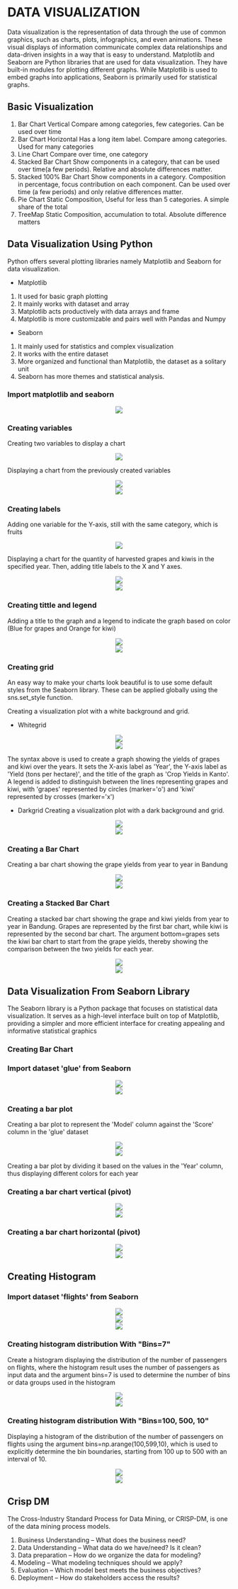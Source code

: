 # DATA VISUALIZATION 
Data visualization is the representation of data through the use of common graphics, such as charts, plots, infographics, and even animations. These visual displays of information communicate complex data relationships and data-driven insights in a way that is easy to understand.
Matplotlib and Seaborn are Python libraries that are used for data visualization. They have built-in modules for plotting different graphs. While Matplotlib is used to embed graphs into applications, Seaborn is primarily used for statistical graphs.

## Basic Visualization
1. Bar Chart Vertical
   Compare among categories, few categories. Can be used over time
2. Bar Chart Horizontal
   Has a long item label. Compare among categories. Used for many categories
3. Line Chart
   Compare over time, one category
4. Stacked Bar Chart
   Show components in a category, that can be used over time(a few periods). Relative and absolute differences matter.
5. Stacked 100% Bar Chart
   Show components in a category. Composition in percentage, focus contribution on each component. Can be used over time (a few periods) and only relative differences matter.
6. Pie Chart
   Static Composition, Useful for less than 5 categories. A simple share of the total
7. TreeMap
   Static Composition, accumulation to total. Absolute difference matters

## Data Visualization Using Python
Python offers several plotting libraries namely Matplotlib and Seaborn for data visualization.
- Matplotlib
1. It used for basic graph plotting
2. It mainly works with dataset and array
3. Matplotlib acts productively with data arrays and frame
4. Matplotlib is more customizable and pairs well with Pandas and Numpy
     
- Seaborn
1. It mainly used for statistics and complex visualization
2. It works with the entire dataset
3. More organized and functional than Matplotlib, the dataset as a solitary unit
4. Seaborn has more themes and statistical analysis.

### Import matplotlib and seaborn
<div align="center"><img src="https://github.com/alresadeva/Data_Analytics_Data_Visualization/assets/166176480/d629bb01-1558-4697-b05e-379283879f14" /></div> 
                                                
### Creating variables
Creating two variables to display a chart
<div align="center"><img src="https://github.com/alresadeva/Data_Analytics_Data_Visualization/assets/166176480/70649220-c7b1-40cd-a410-71eeef11ac6e" /></div>
 
Displaying a chart from the previously created variables                                     
<div align="center"><img src="https://github.com/alresadeva/Data_Analytics_Data_Visualization/assets/166176480/723103ef-d39b-44f7-8de4-f7a027274844" /></div>
<div align="center"><img src="https://github.com/alresadeva/Data_Analytics_Data_Visualization/assets/166176480/eb29978e-511d-435b-b76e-7e5c8ba02955" /></div>                
 
### Creating labels
Adding one variable for the Y-axis, still with the same category, which is fruits
<div align="center"><img src="https://github.com/alresadeva/Data_Analytics_Data_Visualization/assets/166176480/570dd179-c7e4-4b17-a6de-525e098ce3b2" /></div>
 
Displaying a chart for the quantity of harvested grapes and kiwis in the specified year. Then, adding title labels to the X and Y axes.
<div align="center"><img src="https://github.com/alresadeva/Data_Analytics_Data_Visualization/assets/166176480/56c4cb94-1f16-408a-9d0d-276873e76384" /></div>
<div align="center"><img src="https://github.com/alresadeva/Data_Analytics_Data_Visualization/assets/166176480/482a6692-83be-4a97-8058-85f803d2cde8" /></div>
 
### Creating tittle and legend
Adding a title to the graph and a legend to indicate the graph based on color (Blue for grapes and Orange for kiwi)
<div align="center"><img src="https://github.com/alresadeva/Data_Analytics_Data_Visualization/assets/166176480/272d18ec-b32d-4ca8-a349-e29c67a8a2ce" /></div>
<div align="center"><img src="https://github.com/alresadeva/Data_Analytics_Data_Visualization/assets/166176480/e0b23da9-c95c-4875-b562-4cdc1e75dce9" /></div>
 
### Creating grid
An easy way to make your charts look beautiful is to use some default styles from the Seaborn library. These can be applied globally using the sns.set_style function.

Creating a visualization plot with a white background and grid.

- Whitegrid
<div align="center"><img src="https://github.com/alresadeva/Data_Analytics_Data_Visualization/assets/166176480/0838b8ae-d1aa-479f-b8d4-9eb0e007f643" /></div>
<div align="center"><img src="https://github.com/alresadeva/Data_Analytics_Data_Visualization/assets/166176480/61e33829-1ba7-4da2-b2af-a89f7f8bd6ea" /></div>
 
The syntax above is used to create a graph showing the yields of grapes and kiwi over the years. It sets the X-axis label as 'Year', the Y-axis label as 'Yield (tons per hectare)', and the title of the graph as 'Crop Yields in Kanto'. A legend is added to distinguish between the lines representing grapes and kiwi, with 'grapes' represented by circles (marker='o') and 'kiwi' represented by crosses (marker='x')

- Darkgrid
Creating a visualization plot with a dark background and grid.
<div align="center"><img src="https://github.com/alresadeva/Data_Analytics_Data_Visualization/assets/166176480/c59a4f0e-96c0-4208-8846-b67ed5c1bdb5" /></div>
<div align="center"><img src="https://github.com/alresadeva/Data_Analytics_Data_Visualization/assets/166176480/2d2a7779-1681-4f68-a432-9c773d68cd22" /></div>
 
### Creating a Bar Chart
Creating a bar chart showing the grape yields from year to year in Bandung
<div align="center"><img src="https://github.com/alresadeva/Data_Analytics_Data_Visualization/assets/166176480/5c14c98e-d5a3-4a42-85fd-841267988dac" /></div>
<div align="center"><img src="https://github.com/alresadeva/Data_Analytics_Data_Visualization/assets/166176480/82707e3d-1a26-4124-abbb-376c434f93d9" /></div>
 
### Creating a Stacked Bar Chart
Creating a stacked bar chart showing the grape and kiwi yields from year to year in Bandung. Grapes are represented by the first bar chart, while kiwi is represented by the second bar chart. The argument bottom=grapes sets the kiwi bar chart to start from the grape yields, thereby showing the comparison between the two yields for each year.
<div align="center"><img src="https://github.com/alresadeva/Data_Analytics_Data_Visualization/assets/166176480/b748bc95-41f0-44d0-b266-fe19bc5c0fb4" /></div>
<div align="center"><img src="https://github.com/alresadeva/Data_Analytics_Data_Visualization/assets/166176480/b3badaf7-ae59-4e60-8641-eaa230635cb5" /></div>
 
## Data Visualization From Seaborn Library
The Seaborn library is a Python package that focuses on statistical data visualization. It serves as a high-level interface built on top of Matplotlib, providing a simpler and more efficient interface for creating appealing and informative statistical graphics

### Creating Bar Chart
### Import dataset 'glue' from Seaborn
<div align="center"><img src="https://github.com/alresadeva/Data_Analytics_Data_Visualization/assets/166176480/456304c9-c7bb-444b-a61f-ee41388b9637" /></div>
<div align="center"><img src="https://github.com/alresadeva/Data_Analytics_Data_Visualization/assets/166176480/91f82b4b-f6bb-4835-8ee7-04cf98ed81d6" /></div>

### Creating a bar plot
Creating a bar plot to represent the 'Model' column against the 'Score' column in the 'glue' dataset
<div align="center"><img src="https://github.com/alresadeva/Data_Analytics_Data_Visualization/assets/166176480/412839ee-16b0-472e-9920-199b2b0dde75" /></div>
<div align="center"><img src="https://github.com/alresadeva/Data_Analytics_Data_Visualization/assets/166176480/d91b299f-b5d4-40e2-9466-c0637dbef166" /></div>
  
Creating a bar plot by dividing it based on the values in the 'Year' column, thus displaying different colors for each year

### Creating a bar chart vertical (pivot)
<div align="center"><img src="https://github.com/alresadeva/Data_Analytics_Data_Visualization/assets/166176480/aef70c85-7905-4781-af75-9dce91caacad" /></div>
<div align="center"><img src="https://github.com/alresadeva/Data_Analytics_Data_Visualization/assets/166176480/05a369b9-cd0c-4291-9a2d-668f9989b060" /></div>
   
### Creating a bar chart horizontal (pivot)
<div align="center"><img src="https://github.com/alresadeva/Data_Analytics_Data_Visualization/assets/166176480/46d1b0ed-1c6e-4d92-87da-da03cee61354" /></div>
<div align="center"><img src="https://github.com/alresadeva/Data_Analytics_Data_Visualization/assets/166176480/d887ff40-2c96-4bfa-8cb1-1bce4a29581a" /></div>
 
## Creating Histogram
### Import dataset 'flights' from Seaborn
<div align="center"><img src="https://github.com/alresadeva/Data_Analytics_Data_Visualization/assets/166176480/b443e82b-13dd-44d6-bce3-8fa995c8e36f" /></div>
<div align="center"><img src="https://github.com/alresadeva/Data_Analytics_Data_Visualization/assets/166176480/111151a3-8e5f-4b7e-b3f8-3cb7a75eaf5c" /></div>
<div align="center"><img src="https://github.com/alresadeva/Data_Analytics_Data_Visualization/assets/166176480/ad924c15-7a5a-4d6e-8994-8c4ad2936dd4" /></div>
 
### Creating histogram distribution With "Bins=7"
Create a histogram displaying the distribution of the number of passengers on flights, where the histogram result uses the number of passengers as input data and the argument bins=7 is used to determine the number of bins or data groups used in the histogram
<div align="center"><img src="https://github.com/alresadeva/Data_Analytics_Data_Visualization/assets/166176480/52e2ffce-7ad5-4495-bc59-5caeb5782f5e" /></div>
<div align="center"><img src="https://github.com/alresadeva/Data_Analytics_Data_Visualization/assets/166176480/05b5dcbe-0576-45bf-bc78-ae728600aa0f" /></div>
 
  
### Creating histogram distribution With "Bins=100, 500, 10"
Displaying a histogram of the distribution of the number of passengers on flights using the argument bins=np.arange(100,599,10), which is used to explicitly determine the bin boundaries, starting from 100 up to 500 with an interval of 10.
<div align="center"><img src="https://github.com/alresadeva/Data_Analytics_Data_Visualization/assets/166176480/c7a13414-8a43-4d64-a4ca-5a3aeb523940" /></div>
<div align="center"><img src="https://github.com/alresadeva/Data_Analytics_Data_Visualization/assets/166176480/16118025-cc42-44a2-a75f-cde61ddfcd31" /></div>
 
## Crisp DM
The Cross-Industry Standard Process for Data Mining, or CRISP-DM, is one of the data mining process models.
1. Business Understanding – What does the business need?
2. Data Understanding – What data do we have/need? Is it clean?
3. Data preparation – How do we organize the data for modeling?
4. Modeling – What modeling techniques should we apply?
5. Evaluation – Which model best meets the business objectives?
6. Deployment – How do stakeholders access the results?
